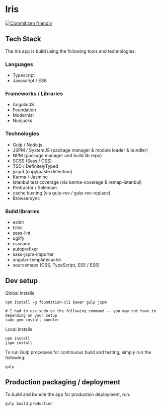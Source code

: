 # Iris

[![Commitizen friendly](https://img.shields.io/badge/commitizen-friendly-brightgreen.svg)](http://commitizen.github.io/cz-cli/)

## Tech Stack

The Iris app is build using the following tools and technologies:

### Languages

* Typescript
* Javascript / ES6

### Frameworks / Libraries

* AngularJS
* Foundation
* Modernizr
* Nunjucks

### Technologies

* Gulp / Node.js
* JSPM / SystemJS (package manager & module loader & bundler)
* NPM (package manager and build lib repo)
* SCSS (Sass / CSS)
* TSD / DefinitelyTyped
* jscpd (copy/paste detection)
* Karma / Jasmine
* Istanbul test coverage (via karma-coverage & remap-istanbul)
* Protractor / Selenium
* cache busting (via gulp-rev / gulp-rev-replace)
* Browsersync

### Build libraries

* eslint
* tslint
* sass-lint
* uglify
* cssnano
* autoprefixer
* sass-jspm-importer
* angular-templatecache
* sourcemaps (CSS, TypeScript, ES5 / ES6)

## Dev setup

Global installs

```
npm install -g foundation-cli bower gulp jspm

# I had to use sudo on the following command -- you may not have to depending on your setup
sudo gem install bundler

```

Local installs

```
npm install
jspm install
```

To run Gulp processes for continuous build and testing, simply run the following: 

```
gulp
```


## Production packaging / deployment

To build and bundle the app for production deployment, run:

```
gulp build:production
```

